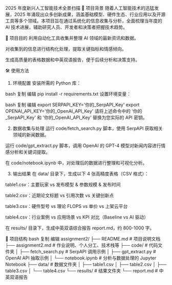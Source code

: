 2025 年度新兴人工智能技术全景扫描
📘 项目背景
随着人工智能技术的迅猛发展，2025 年涌现出众多创新成果，涵盖基础模型、硬件生态、行业应用以及开源工具等多个领域。本项目旨在通过系统化的信息收集与分析，全面梳理当年度的 AI 技术进展，辅助研究人员、开发者和决策者把握技术趋势。

🎯 项目目的
利用自动化工具收集并整理 AI 领域的最新资讯和数据。

对收集到的信息进行结构化处理，提取关键指标和情感倾向。

生成高质量的表格数据和中英双语报告，便于后续分析和决策支持。

🛠️ 使用方法
1. 环境配置
安装所需的 Python 库：

bash
复制
编辑
pip install -r requirements.txt
设置环境变量：

bash
复制
编辑
export SERPAPI_KEY='你的_SerpAPI_Key'
export OPENAI_API_KEY='你的_OpenAI_API_Key'
请将上述命令中的 '你的_SerpAPI_Key' 和 '你的_OpenAI_API_Key' 替换为您实际的 API 密钥。

2. 数据收集与处理
运行 code/fetch_search.py 脚本，使用 SerpAPI 获取相关领域的新闻数据。

运行 code/gpt_extract.py 脚本，调用 OpenAI 的 GPT-4 模型对新闻内容进行情感分析和关键词提取。

在 code/notebook.ipynb 中，对处理后的数据进行整理和可视化分析。

3. 输出结果
在 data/ 目录下，生成以下 4 张高精度表格（CSV 格式）：

table1.csv：主要玩家 vs 发布模型 & 参数规模 & 发布时间

table2.csv：近期论文标题 vs 引用次数 vs 关键创新点

table3.csv：硬件型号 vs 理论 FLOPS vs 单价 vs 上架云平台

table4.csv：行业案例 vs 应用场景 vs KPI 对比（Baseline vs AI 驱动）

在 results/ 目录下，生成中英双语综合报告 report.md，约 800-1000 字。

📂 项目结构
bash
复制
编辑
assignment2/
├── README.md                 # 项目说明文档
├── assignment2.md            # 作业说明、个人分工、技术栈等
├── code/                     # 代码文件夹
│   ├── fetch_search.py       # SerpAPI 调用示例
│   ├── gpt_extract.py        # OpenAI API 抽取示例
│   └── notebook.ipynb        # 分析与数据处理的 Jupyter Notebook
├── data/                     # 数据文件夹
│   ├── table1.csv
│   ├── table2.csv
│   ├── table3.csv
│   └── table4.csv
└── results/                  # 结果文件夹
    └── report.md             # 中英双语报告








